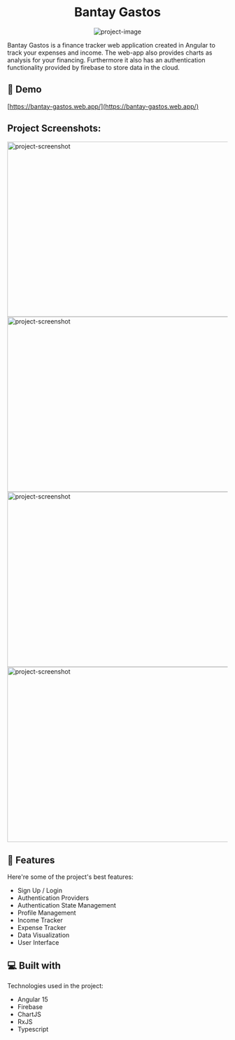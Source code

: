 <h1 align="center" id="title">Bantay Gastos</h1>

<p align="center"><img src="https://socialify.git.ci/JohnPaulPabelico/Bantay-Gastos/image?description=1&amp;descriptionEditable=A%20finance%20tracker%20web%20application%20created%20using%20Angular.&amp;font=Rokkitt&amp;logo=https%3A%2F%2Fi.imgur.com%2FLb6DSGN.png&amp;name=1&amp;pattern=Solid&amp;theme=Auto" alt="project-image"></p>

<p id="description">Bantay Gastos is a finance tracker web application created in Angular to track your expenses and income. The web-app also provides charts as analysis for your financing. Furthermore it also has an authentication functionality provided by firebase to store data in the cloud.</p>

<h2>🚀 Demo</h2>

[https://bantay-gastos.web.app/](https://bantay-gastos.web.app/)

<h2>Project Screenshots:</h2>

<img src="https://i.imgur.com/MeHdVke.png" alt="project-screenshot" width="711.11" height="400/">

<img src="https://imgur.com/qMssIRJ.png" alt="project-screenshot" width="711.11" height="400/">

<img src="https://imgur.com/rWv9RoD.png" alt="project-screenshot" width="711.11" height="400/">

<img src="https://imgur.com/llqjaXD.png " alt="project-screenshot" width="711.11" height="400/">

  
  
<h2>🧐 Features</h2>

Here're some of the project's best features:

*   Sign Up / Login
*   Authentication Providers
*   Authentication State Management
*   Profile Management
*   Income Tracker
*   Expense Tracker
*   Data Visualization
*   User Interface

  
  
<h2>💻 Built with</h2>

Technologies used in the project:

*   Angular 15
*   Firebase
*   ChartJS
*   RxJS
*   Typescript
